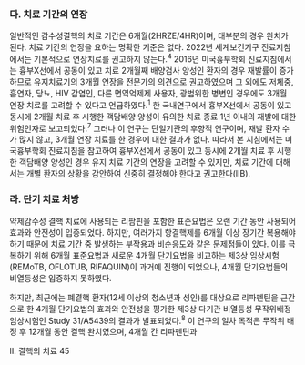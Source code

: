 ### 다. 치료 기간의 연장

일반적인 감수성결핵의 치료 기간은 6개월(2HRZE/4HR)이며, 대부분의 경우 완치가 된다. 치료 기간의 연장을 요하는 명확한 기준은 없다. 2022년 세계보건기구 진료지침에서는 기본적으로 연장치료를 권고하지 않는다.<sup>4</sup> 2016년 미국흉부학회 진료지침에서는 흉부X선에서 공동이 있고 치료 2개월째 배양검사 양성인 환자의 경우 재발률이 증가하므로 유지치료기의 3개월 연장을 전문가의 의견으로 권고하였으며 그 외에도 저체중, 흡연자, 당뇨, HIV 감염인, 다른 면역억제제 사용자, 광범위한 병변인 경우에도 3개월 연장 치료를 고려할 수 있다고 언급하였다.<sup>1</sup> 한 국내연구에서 흉부X선에서 공동이 있고 동시에 2개월 치료 후 시행한 객담배양 양성이 유의한 치료 종료 1년 이내의 재발에 대한 위험인자로 보고되었다.<sup>7</sup> 그러나 이 연구는 단일기관의 후향적 연구이며, 재발 환자 수가 많지 않고, 3개월 연장 치료를 한 경우에 대한 결과가 없다. 따라서 본 지침에서는 미국흉부학회 진료지침을 참고하여 흉부X선에서 공동이 있고 동시에 2개월 치료 후 시행한 객담배양 양성인 경우 유지 치료 기간의 연장을 고려할 수 있지만, 치료 기간에 대해서는 개별 환자의 상황을 감안하여 신중히 결정해야 한다고 권고한다(IIB).

### 라. 단기 치료 처방

약제감수성 결핵 치료에 사용되는 리팜핀을 포함한 표준요법은 오랜 기간 동안 사용되어 효과와 안전성이 입증되었다. 하지만, 여러가지 항결핵제를 6개월 이상 장기간 복용해야 하기 때문에 치료 기간 중 발생하는 부작용과 비순응도와 같은 문제점들이 있다. 이를 극복하기 위해 6개월 표준요법과 새로운 4개월 단기요법을 비교하는 제3상 임상시험(REMoTB, OFLOTUB, RIFAQUIN)이 과거에 진행이 되었으나, 4개월 단기요법들의 비열등성은 입증하지 못하였다.

하지만, 최근에는 폐결핵 환자(12세 이상의 청소년과 성인)를 대상으로 리파펜틴을 근간으로 한 4개월 단기요법의 효과와 안전성을 평가한 제3상 다기관 비열등성 무작위배정 임상시험인 Study 31/A5439의 결과가 발표되었다.<sup>8</sup> 이 연구의 일차 목적은 무작위 배정 후 12개월 동안 결핵 완치였으며, 4개월 간 리파펜틴과

II. 결핵의 치료 <PAGE>45
